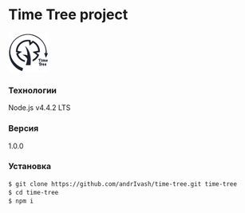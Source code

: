 # Time Tree project
![time tree](https://github.com/andrIvash/time-tree/raw/master/app/img/time-tree.png)



 ### Технологии
 
  Node.js v4.4.2 LTS
 
 
 ### Версия
  1.0.0
 
 
 ### Установка
 
 
 ```sh
 $ git clone https://github.com/andrIvash/time-tree.git time-tree
 $ cd time-tree
 $ npm i 
 
 ```
